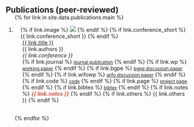 <h2 id="publications" style="margin: 2px 0px -15px;">Publications (peer-reviewed)</h2>

<div class="publications">
<ol class="bibliography">

{% for link in site.data.publications.main %}

<li>
<div class="pub-row">
  <div class="col-sm-3 abbr" style="position: relative;padding-right: 15px;padding-left: 15px;">
    {% if link.image %} 
    <img src="{{ link.image }}" class="teaser img-fluid z-depth-1" style="width=100;height=40%">
    {% endif %}
    {% if link.conference_short %} 
    <abbr class="badge">{{ link.conference_short }}</abbr>
    {% endif %}
  </div>
  <div class="col-sm-9" style="position: relative;padding-right: 15px;padding-left: 20px;">
      <div class="title"><a href="{{ link.journal }}">{{ link.title }}</a></div>
      <div class="author">{{ link.authors }}</div>
      <div class="periodical"><em>{{ link.conference }}</em>
      </div>
    <div class="links">
     {% if link.journal %} 
      <a href="{{ link.journal }}" class="btn btn-sm z-depth-0" role="button" target="_blank" style="font-size:12px;">journal publication</a>
      {% endif %}
      {% if link.wp %} 
      <a href="{{ link.wp }}" class="btn btn-sm z-depth-0" role="button" target="_blank" style="font-size:12px;">working paper</a>
      {% endif %}
       {% if link.bgpe %} 
      <a href="{{ link.bgpe }}" class="btn btn-sm z-depth-0" role="button" target="_blank" style="font-size:12px;">bgpe discussion paper</a>
      {% endif %}
	  {% if link.wifowp %} 
      <a href="{{ link.wifowp }}" class="btn btn-sm z-depth-0" role="button" target="_blank" style="font-size:12px;">wifo discussion paper</a>
      {% endif %}
      {% if link.code %} 
      <a href="{{ link.code }}" class="btn btn-sm z-depth-0" role="button" target="_blank" style="font-size:12px;">code</a>
      {% endif %}
      {% if link.page %} 
      <a href="{{ link.page }}" class="btn btn-sm z-depth-0" role="button" target="_blank" style="font-size:12px;">project page</a>
      {% endif %}
      {% if link.bibtex %} 
      <a href="{{ link.bibtex }}" class="btn btn-sm z-depth-0" role="button" target="_blank" style="font-size:12px;">bibtex</a>
      {% endif %}
      {% if link.notes %} 
      <strong> <i style="color:#e74d3c">{{ link.notes }}</i></strong>
      {% endif %}
      {% if link.others %} 
      {{ link.others }}
      {% endif %}
    </div>
  </div>
</div>
</li>

<br>

{% endfor %}

</ol>
</div>

